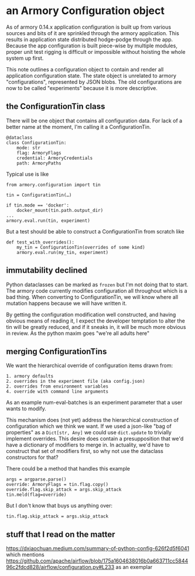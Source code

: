 # an Armory Configuration object

As of armory 0.14.x application configuration is built up from various sources
and bits of it are sprinkled through the armory application. This results in
application state distributed hodge-podge through the app. Because the app
configuration is built piece-wise by multiple modules, proper unit test rigging
is difficult or impossible without hoisting the whole system up first.

This note outlines a configuration object to contain and render all application
configuration state. The state object is unrelated to armory "configurations",
represented by JSON blobs. The old configurations are now to be called "experiments"
because it is more descriptive.

## the ConfigurationTin class

There will be one object that contains all configuration data. For lack of
a better name at the moment, I'm calling it a ConfigurationTin.

    @dataclass
    class ConfigurationTin:
        mode: str
        flag: ArmoryFlags
        credential: ArmoryCredentials
        path: ArmoryPaths

Typical use is like

    from armory.configuration import tin

    tin = ConfigurationTin(…)

    if tin.mode == 'docker':
        docker_mount(tin.path.output_dir)
    ...
    armory.eval.run(tin, experiment)

But a test should be able to construct a ConfigurationTin from scratch like

    def test_with_overrides():
        my_tin = ConfigurationTin(overrides of some kind)
        armory.eval.run(my_tin, experiment)

## immutability declined

Python dataclasses can be marked as `frozen` but I'm not doing that to start. The armory
code currently modifies configuration all throughout which is a bad thing. When
converting to ConfigurationTin, we will know where all mutation happens because we will
have written it.

By getting the configuration modification well constructed, and having obvious
means of reading it, I expect the developer temptation to alter the tin will be
greatly reduced, and if it sneaks in, it will be much more obvious in review.
As the python maxim goes "we're all adults here"

## merging ConfigurationTins

We want the hierarchical override of configuration items drawn from:

    1. armory defaults
    2. overrides in the experiment file (aka config.json)
    2. overrides from environment variables
    4. override with command line arguments

As an example num-eval-batches is an experiment parameter that a user wants to
modify.

This mechanism does (not yet) address the hierarchical construction of configuration
which we think we want. If we used a json-like "bag of properties" as a `Dict[str, Any]`
we could use `dict.update` to trivially implement overrides. This desire does contain
a presupposition that we'd have a dictionary of modifiers to merge in. In actuality,
we'd have to construct that set of modifiers first, so why not use the
dataclass constructors for that?

There could be a method that handles this example

    args = argparse.parse()
    override: ArmoryFlags = tin.flag.copy()
    override.flag.skip_attack = args.skip_attack
    tin.meld(flag=override)

But I don't know that buys us anything over:

    tin.flag.skip_attack = args.skip_attack


## stuff that I read on the matter

https://dxiaochuan.medium.com/summary-of-python-config-626f2d5f6041 which
mentions https://github.com/apache/airflow/blob/175a1604638016b0a663711cc584496c2fdcd828/airflow/configuration.py#L233
as an exemplar
